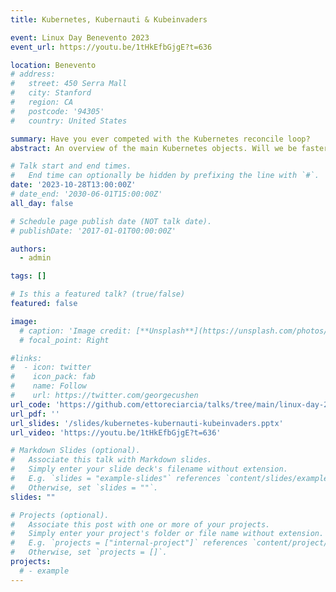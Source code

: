 ```yaml
---
title: Kubernetes, Kubernauti & Kubeinvaders

event: Linux Day Benevento 2023
event_url: https://youtu.be/1tHkEfbGjgE?t=636

location: Benevento
# address:
#   street: 450 Serra Mall
#   city: Stanford
#   region: CA
#   postcode: '94305'
#   country: United States

summary: Have you ever competed with the Kubernetes reconcile loop?
abstract: An overview of the main Kubernetes objects. Will we be faster at destroying the resources, or will Kubernetes be faster at creating them?

# Talk start and end times.
#   End time can optionally be hidden by prefixing the line with `#`.
date: '2023-10-28T13:00:00Z'
# date_end: '2030-06-01T15:00:00Z'
all_day: false

# Schedule page publish date (NOT talk date).
# publishDate: '2017-01-01T00:00:00Z'

authors:
  - admin

tags: []

# Is this a featured talk? (true/false)
featured: false

image:
  # caption: 'Image credit: [**Unsplash**](https://unsplash.com/photos/bzdhc5b3Bxs)'
  # focal_point: Right

#links:
#  - icon: twitter
#    icon_pack: fab
#    name: Follow
#    url: https://twitter.com/georgecushen
url_code: 'https://github.com/ettoreciarcia/talks/tree/main/linux-day-28-10-2023/demo'
url_pdf: ''
url_slides: '/slides/kubernetes-kubernauti-kubeinvaders.pptx'
url_video: 'https://youtu.be/1tHkEfbGjgE?t=636'

# Markdown Slides (optional).
#   Associate this talk with Markdown slides.
#   Simply enter your slide deck's filename without extension.
#   E.g. `slides = "example-slides"` references `content/slides/example-slides.md`.
#   Otherwise, set `slides = ""`.
slides: ""

# Projects (optional).
#   Associate this post with one or more of your projects.
#   Simply enter your project's folder or file name without extension.
#   E.g. `projects = ["internal-project"]` references `content/project/deep-learning/index.md`.
#   Otherwise, set `projects = []`.
projects:
  # - example
---
```


<!-- {{% callout note %}}
Click on the **Slides** button above to view the built-in slides feature.
{{% /callout %}} -->

<!-- Slides can be added in a few ways:

- **Create** slides using Hugo Blox Builder's [_Slides_](https://docs.hugoblox.com/reference/content-types/) feature and link using `slides` parameter in the front matter of the talk file
- **Upload** an existing slide deck to `static/` and link using `url_slides` parameter in the front matter of the talk file
- **Embed** your slides (e.g. Google Slides) or presentation video on this page using [shortcodes](https://docs.hugoblox.com/reference/markdown/).

Further event details, including [page elements](https://docs.hugoblox.com/reference/markdown/) such as image galleries, can be added to the body of this page. -->
